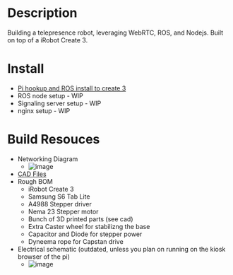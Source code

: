 # Description
Building a telepresence robot, leveraging WebRTC, ROS, and Nodejs. Built on top of a iRobot Create 3.

# Install
- [Pi hookup and ROS install to create 3](https://iroboteducation.github.io/create3_docs/setup/pi4humble/)
- ROS node setup - WIP
- Signaling server setup - WIP
- nginx setup - WIP

# Build Resouces
- Networking Diagram
    - ![image](https://github.com/user-attachments/assets/e5c1e4bf-18df-4483-9ff6-5ea5f9e74653)
- [CAD Files](https://cad.onshape.com/documents/1a8525f696efd59e53792b22/w/6fd592940ba0338e7f4927f5/e/5dc196e02e390e167a5edc6f?configuration=List_SdCSLZVsitG5Iw%3DDefault&renderMode=0&uiState=66eb93f2e1650c191d110f17)
- Rough BOM
    - iRobot Create 3
    - Samsung S6 Tab Lite
    - A4988 Stepper driver
    - Nema 23 Stepper motor
    - Bunch of 3D printed parts (see cad)
    - Extra Caster wheel for stabilizng the base
    - Capacitor and Diode for stepper power
    - Dyneema rope for Capstan drive
- Electrical schematic (outdated, unless you plan on running on the kiosk browser of the pi)
    - ![image](https://github.com/user-attachments/assets/b3d7fe3e-129f-41de-8602-9bd7b6e0dbaf)
